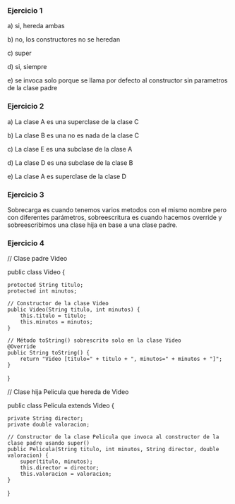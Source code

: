 ### Ejercicio 1
a) si, hereda ambas

b) no, los constructores no se heredan

c) super

d) si, siempre

e) se invoca solo porque se llama por defecto al constructor sin parametros de la clase padre

### Ejercicio 2
a) La clase A es una superclase de la clase C

b) La clase B es una no es nada de la clase C

c) La clase E es una subclase de la clase A

d) La clase D es una subclase de la clase B

e) La clase A es superclase de la clase D

### Ejercicio 3
Sobrecarga es cuando tenemos varios metodos con el mismo nombre pero con diferentes parámetros, sobreescritura es cuando hacemos override y sobreescribimos una clase hija en base a una clase padre.

### Ejercicio 4

// Clase padre Video

public class Video {

    protected String titulo;
    protected int minutos;

    // Constructor de la clase Video
    public Video(String titulo, int minutos) {
        this.titulo = titulo;
        this.minutos = minutos;
    }

    // Método toString() sobrescrito solo en la clase Video
    @Override
    public String toString() {
        return "Video [titulo=" + titulo + ", minutos=" + minutos + "]";
    }
}

// Clase hija Pelicula que hereda de Video

public class Pelicula extends Video {

    private String director;
    private double valoracion;

    // Constructor de la clase Pelicula que invoca al constructor de la clase padre usando super()
    public Pelicula(String titulo, int minutos, String director, double valoracion) {
        super(titulo, minutos);
        this.director = director;
        this.valoracion = valoracion;
    }

}
